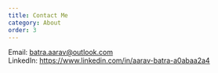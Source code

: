 ```yaml
---
title: Contact Me
category: About
order: 3
---
```

Email: [batra.aarav@outlook.com](mailto:batra.aarav@outlook.com)<br>
LinkedIn: https://www.linkedin.com/in/aarav-batra-a0abaa2a4
